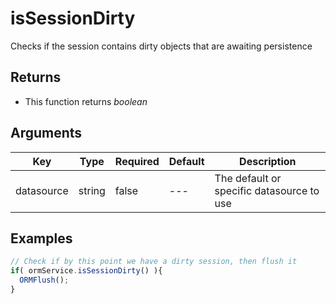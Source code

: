 # isSessionDirty

Checks if the session contains dirty objects that are awaiting persistence

## Returns

* This function returns _boolean_

## Arguments

| Key        | Type   | Required | Default | Description                               |
| ---------- | ------ | -------- | ------- | ----------------------------------------- |
| datasource | string | false    | ---     | The default or specific datasource to use |

## Examples

```javascript
// Check if by this point we have a dirty session, then flush it
if( ormService.isSessionDirty() ){
  ORMFlush();
}
```
